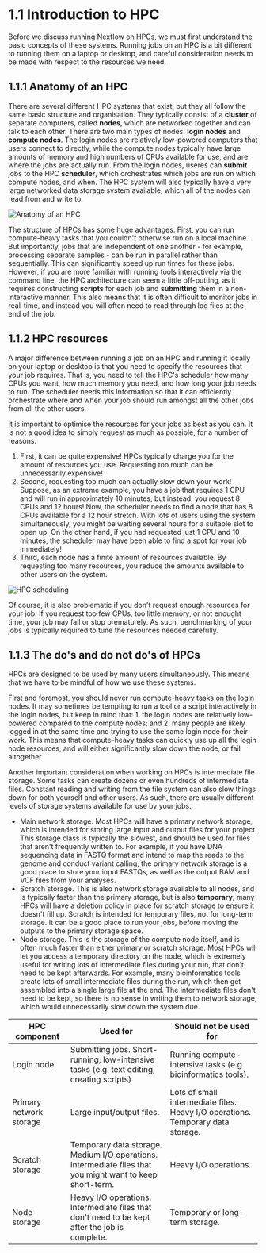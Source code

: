 # 1.1 Introduction to HPC

Before we discuss running Nexflow on HPCs, we must first understand the basic concepts of these systems. Running jobs on an HPC is a bit different to running them on a laptop or desktop, and careful consideration needs to be made with respect to the resources we need.

## 1.1.1 Anatomy of an HPC

There are several different HPC systems that exist, but they all follow the same basic structure and organisation. They typically consist of a **cluster** of separate computers, called **nodes**, which are networked together and can talk to each other. There are two main types of nodes: **login nodes** and **compute nodes**. The login nodes are relatively low-powered computers that users connect to directly, while the compute nodes typically have large amounts of memory and high numbers of CPUs available for use, and are where the jobs are actually run. From the login nodes, useres can **submit** jobs to the HPC **scheduler**, which orchestrates which jobs are run on which compute nodes, and when. The HPC system will also typically have a very large networked data storage system available, which all of the nodes can read from and write to.

![Anatomy of an HPC](/docs/assets/hpc_anatomy.png)

The structure of HPCs has some huge advantages. First, you can run compute-heavy tasks that you couldn't otherwise run on a local machine. But importantly, jobs that are independent of one another - for example, processing separate samples - can be run in parallel rather than sequentially. This can significantly speed up run times for these jobs. However, if you are more familiar with running tools interactively via the command line, the HPC architecture can seem a little off-putting, as it requires constructing **scripts** for each job and **submitting** them in a non-interactive manner. This also means that it is often difficult to monitor jobs in real-time, and instead you will often need to read through log files at the end of the job.

## 1.1.2 HPC resources

A major difference between running a job on an HPC and running it locally on your laptop or desktop is that you need to specify the resources that your job requires. That is, you need to tell the HPC's scheduler how many CPUs you want, how much memory you need, and how long your job needs to run. The scheduler needs this information so that it can efficiently orchestrate where and when your job should run amongst all the other jobs from all the other users.

It is important to optimise the resources for your jobs as best as you can. It is not a good idea to simply request as much as possible, for a number of reasons.

1. First, it can be quite expensive! HPCs typically charge you for the amount of resources you use. Requesting too much can be unnecessarily expensive!
2. Second, requesting too much can actually slow down your work! Suppose, as an extreme example, you have a job that requires 1 CPU and will run in approximately 10 minutes; but instead, you request 8 CPUs and 12 hours! Now, the scheduler needs to find a node that has 8 CPUs available for a 12 hour stretch. With lots of users using the system simultaneously, you might be waiting several hours for a suitable slot to open up. On the other hand, if you had requested just 1 CPU and 10 minutes, the scheduler may have been able to find a spot for your job immediately!
3. Third, each node has a finite amount of resources available. By requesting too many resources, you reduce the amounts available to other users on the system.

![HPC scheduling](/docs/assets/scheduler.png)

Of course, it is also problematic if you don't request enough resources for your job. If you request too few CPUs, too little memory, or not enought time, your job may fail or stop prematurely. As such, benchmarking of your jobs is typically required to tune the resources needed carefully.

## 1.1.3 The do's and do not do's of HPCs

HPCs are designed to be used by many users simultaneously. This means that we have to be mindful of how we use these systems.

First and foremost, you should never run compute-heavy tasks on the login nodes. It may sometimes be tempting to run a tool or a script interactively in the login nodes, but keep in mind that: 1. the login nodes are relatively low-powered compared to the compute nodes; and 2. many people are likely logged in at the same time and trying to use the same login node for their work. This means that compute-heavy tasks can quickly use up all the login node resources, and will either significantly slow down the node, or fail altogether.

Another important consideration when working on HPCs is intermediate file storage. Some tasks can create dozens or even hundreds of intermediate files. Constant reading and writing from the file system can also slow things down for both yourself and other users. As such, there are usually different levels of storage systems available for use by your jobs.

- Main network storage. Most HPCs will have a primary network storage, which is intended for storing large input and output files for your project. This storage class is typically the slowest, and should be used for files that aren't frequently written to. For example, if you have DNA sequencing data in FASTQ format and intend to map the reads to the genome and conduct variant calling, the primary network storage is a good place to store your input FASTQs, as well as the output BAM and VCF files from your analyses.
- Scratch storage. This is also network storage available to all nodes, and is typically faster than the primary storage, but is also **temporary**; many HPCs will have a deletion policy in place for scratch storage to ensure it doesn't fill up. Scratch is intended for temporary files, not for long-term storage. It can be a good place to run your jobs, before moving the outputs to the primary storage space.
- Node storage. This is the storage of the compute node itself, and is often much faster than either primary or scratch storage. Most HPCs will let you access a temporary directory on the node, which is extremely useful for writing lots of intermediate files during your run, that don't need to be kept afterwards. For example, many bioinformatics tools create lots of small intermediate files during the run, which then get assembled into a single large file at the end. The intermediate files don't need to be kept, so there is no sense in writing them to network storage, which would unnecessarily slow down the system due.

| HPC component | Used for | Should not be used for |
| --------- | -------- | ---------------------- |
| Login node | Submitting jobs. Short-running, low-intensive tasks (e.g. text editing, creating scripts) | Running compute-intensive tasks (e.g. bioinformatics tools). |
| Primary network storage | Large input/output files. | Lots of small intermediate files. Heavy I/O operations. Temporary data storage. |
| Scratch storage | Temporary data storage. Medium I/O operations. Intermediate files that you might want to keep short-term. | Heavy I/O operations. |
| Node storage | Heavy I/O operations. Intermediate files that don't need to be kept after the job is complete. | Temporary or long-term storage. |